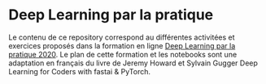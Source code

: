 # Deep Learning par la pratique

Le contenu de ce repository correspond au différentes activitées et exercices proposés dans la formation en ligne [Deep Learning par la pratique 2020](https://www.cognitivefactory.fr/).
Le plan de cette formation et les notebooks sont une adaptation en français du livre de Jeremy Howard et Sylvain Gugger Deep Learning for Coders with fastai & PyTorch.

